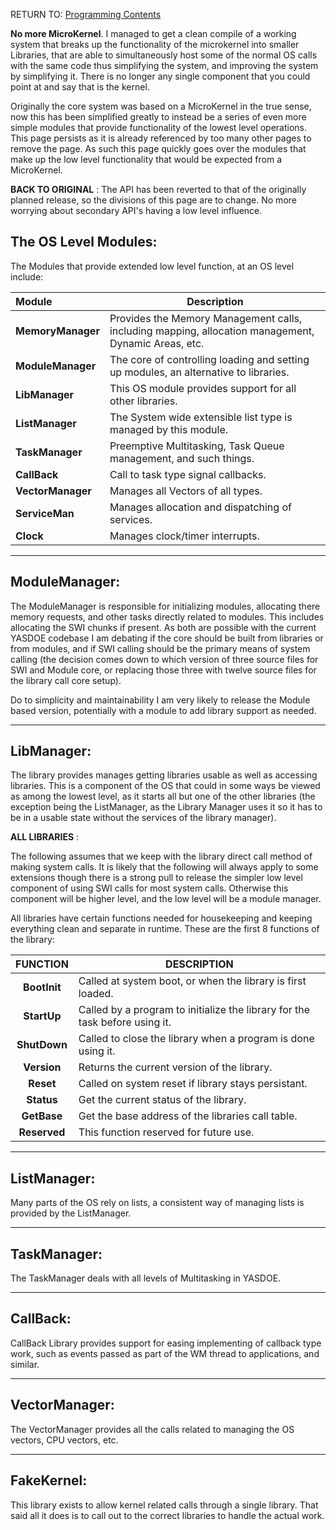 RETURN TO: [Programming Contents](./Index.md)


**No more MicroKernel**.  I managed to get a clean compile of a working system that breaks up the functionality of the microkernel into smaller Libraries, that are able to simultaneously host some of the normal OS  calls with the same code thus simplifying the system, and improving the system by simplifying it.  There is no longer any single component that you could point at and say that is the kernel.

Originally the core system was based on a MicroKernel in the true sense, now this has been simplified greatly to instead be a series of even more simple modules that provide functionality of the lowest level operations.  This page persists as it is already referenced by too many other pages to remove the page.  As such this page quickly goes over the modules that make up the low level functionality that would be expected from a MicroKernel.

**BACK TO ORIGINAL** : The API has been reverted to that of the originally planned release, so the divisions of this page are to change.  No more worrying about secondary API's having a low level influence.



## The OS Level Modules:

The Modules that provide extended low level function, at an OS level include:

| Module             | Description                 |
|:-------------------|-----------------------------|
| **MemoryManager**  |Provides the Memory Management calls, including mapping, allocation management, Dynamic Areas, etc. |
| **ModuleManager** | The core of controlling loading and setting up modules, an alternative to libraries. |
| **LibManager**    | This OS module provides support for all other libraries.
| **ListManager**   | The System wide extensible list type is managed by this module. |
| **TaskManager**   | Preemptive Multitasking, Task Queue management, and such things. |
| **CallBack**      | Call to task type signal callbacks.
| **VectorManager** | Manages all Vectors of all types. |
| **ServiceMan**    | Manages allocation and dispatching of services. |
| **Clock**         | Manages clock/timer interrupts.  |


---
## ModuleManager:

The ModuleManager is responsible for initializing modules, allocating there memory requests, and other tasks directly related to modules.  This includes allocating the SWI chunks if present.  As both are possible with the current YASDOE codebase I am debating if the core should be built from libraries or from modules, and if SWI calling should be the primary  means of system calling (the decision comes down to which version of three source files for SWI and Module core, or replacing those three with twelve source files for the library call core setup).

Do to simplicity and maintainability I am very likely to release the Module based version, potentially with a module to add library support as needed.


---
## LibManager:

The library provides manages getting libraries usable as well as accessing libraries.  This is a component of the OS that could in some ways be viewed as among the lowest level, as it starts all but one of the other libraries (the exception being the ListManager, as the Library Manager uses it so it has to be in a usable state without the services of the library manager).

**ALL LIBRARIES** :

The following assumes that we keep with the library direct call method of making system calls.  It is likely that the following will always apply to some extensions though there is a strong pull to release the simpler low level component of using SWI calls for most system calls.  Otherwise this component will be higher level, and the low level will be a module manager.

All libraries have certain functions needed for housekeeping and keeping everything clean and separate in runtime.  These are the first 8 functions of the library:

| FUNCTION      |       DESCRIPTION                                                           |
|:-------------:|-----------------------------------------------------------------------------|
| **BootInit**  | Called at system boot, or when the library is first loaded.                 |
| **StartUp**   | Called by a program to initialize the library for the task before using it. |
| **ShutDown**  | Called to close the library when a program is done using it.                |
| **Version**   | Returns the current version of the library.                                 |
| **Reset**     | Called on system reset if library stays persistant.                         |
| **Status**    | Get the current status of the library.                                      |
| **GetBase**   | Get the base address of the libraries call table.                           |
| **Reserved**  | This function reserved for future use.                                      |

---
## ListManager:

Many parts of the OS rely on lists, a consistent way of managing lists is provided by the ListManager.


---
## TaskManager:

The TaskManager deals with all levels of Multitasking in YASDOE.


---
## CallBack:

CallBack Library provides support for easing implementing of callback type work, such as events passed as part of the WM thread to applications, and similar.

---
## VectorManager:

The VectorManager provides all the calls related to managing the OS vectors, CPU vectors,  etc.


---
## FakeKernel:

This library exists to allow kernel related calls through a single library.  That said all it does is to call out to the correct libraries to handle the actual work.